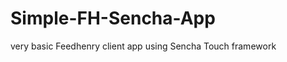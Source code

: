 Simple-FH-Sencha-App
====================

very basic Feedhenry client app using Sencha Touch framework
